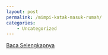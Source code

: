 ```yaml
---
layout: post
permalink: /mimpi-katak-masuk-rumah/
categories:
    - Uncategorized
---
```


[Baca Selengkapnya](/03)